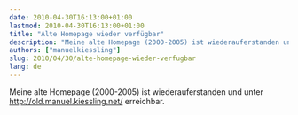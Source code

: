 ```yaml
---
date: 2010-04-30T16:13:00+01:00
lastmod: 2010-04-30T16:13:00+01:00
title: "Alte Homepage wieder verfügbar"
description: "Meine alte Homepage (2000-2005) ist wiederauferstanden und unter http://old.manuel.kiessling.net/ erreichbar."
authors: ["manuelkiessling"]
slug: 2010/04/30/alte-homepage-wieder-verfugbar
lang: de
---
```


Meine alte Homepage (2000-2005) ist wiederauferstanden und unter <a href="http://old.manuel.kiessling.net/">http://old.manuel.kiessling.net/</a> erreichbar.
